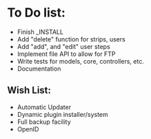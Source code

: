 
To Do list:
======

- Finish _INSTALL
- Add "delete" function for strips, users
- Add "add", and "edit" user steps
- Implement file API to allow for FTP
- Write tests for models, core, controllers, etc.
- Documentation


Wish List:
------

- Automatic Updater
- Dynamic plugin installer/system
- Full backup facility
- OpenID
